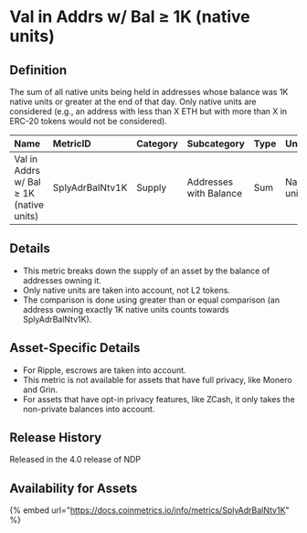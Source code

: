 # Val in Addrs w/ Bal ≥ 1K \(native units\)

## Definition

The sum of all native units being held in addresses whose balance was 1K native units or greater at the end of that day. Only native units are considered \(e.g., an address with less than X ETH but with more than X in ERC-20 tokens would not be considered\).

| Name | MetricID | Category | Subcategory | Type | Unit | Interval |
| :--- | :--- | :--- | :--- | :--- | :--- | :--- |
| Val in Addrs w/ Bal ≥ 1K \(native units\) | SplyAdrBalNtv1K | Supply | Addresses with Balance | Sum | Native units | 1 day |

## Details

* This metric breaks down the supply of an asset by the balance of addresses owning it.
* Only native units are taken into account, not L2 tokens.
* The comparison is done using greater than or equal comparison \(an address owning exactly 1K native units counts towards SplyAdrBalNtv1K\).

## Asset-Specific Details

* For Ripple, escrows are taken into account.
* This metric is not available for assets that have full privacy, like Monero and Grin.
* For assets that have opt-in privacy features, like ZCash, it only takes the non-private balances into account.

## Release History

Released in the 4.0 release of NDP

## Availability for Assets

{% embed url="https://docs.coinmetrics.io/info/metrics/SplyAdrBalNtv1K" %}

